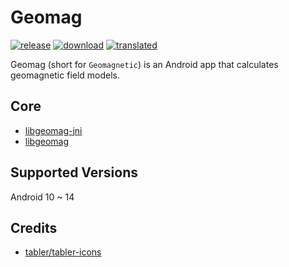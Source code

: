 # Geomag
[![release](https://img.shields.io/github/v/release/SanmerApps/Geomag?label=release&color=red)](https://github.com/SanmerApps/Geomag/releases) [![download](https://shields.io/github/downloads/SanmerApps/Geomag/total?label=download)](https://github.com/SanmerApps/Geomag/releases/latest) [![translated](https://weblate.sanmer.app/widgets/geomag/-/app/svg-badge.svg)](https://weblate.sanmer.app/engage/geomag/)

Geomag (short for `Geomagnetic`) is an Android app that calculates geomagnetic field models.

## Core
- [libgeomag-jni](https://github.com/SanmerDev/libgeomag-jni)
- [libgeomag](https://github.com/SanmerDev/libgeomag)

## Supported Versions
Android 10 ~ 14
 
## Credits
 - [tabler/tabler-icons](https://github.com/tabler/tabler-icons.git)
